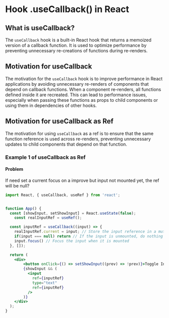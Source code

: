 # Hook .useCallback() in React

## What is useCallback?

The `useCallback` hook is a built-in React hook that returns a memoized version of a callback function. It is used to optimize performance by preventing unnecessary re-creations of functions during re-renders.

## Motivation for useCallback

The motivation for the `useCallback` hook is to improve performance in React applications by avoiding unnecessary re-renders of components that depend on callback functions. When a component re-renders, all functions defined inside it are recreated. This can lead to performance issues, especially when passing these functions as props to child components or using them in dependencies of other hooks.

## Motivation for useCallback as Ref

The motivation for using `useCallback` as a ref is to ensure that the same function reference is used across re-renders, preventing unnecessary updates to child components that depend on that function.

### Example 1 of useCallback as Ref

#### Problem

If need set a current focus on a improve but input not mounted yet, the ref will be null?

```jsx
import React, { useCallback, useRef } from 'react';


function App() {
  const [showInput, setShowInput] = React.useState(false);
    const realInputRef = useRef();

  const inputRef = useCallback((input) => {
    realInputRef.current = input; // Store the input reference in a mutable ref object
    if(input === null) return // If the input is unmounted, do nothing
    input.focus() // Focus the input when it is mounted
  }, []);

  return (
    <div>
        <button onClick={() => setShowInput((prev) => !prev)}>Toggle Input</button>
        {showInput && (
          <input
            ref={inputRef}
            type="text"
            ref={inputRef}
          />
        )}
    </div>
  );
}

```

